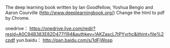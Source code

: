 The deep learning book written by Ian Goodfellow, Yoshua Bengio and Aaron Courville (http://www.deeplearningbook.org/)
Change the html to pdf by Chrome.

onedrive：
https://onedrive.live.com/redir?resid=A0C94B383E82D477!194&authkey=!AKZascL7tPYyrhc&ithint=file%2cpdf
yun.baidu：
http://pan.baidu.com/s/1dFjWosp
